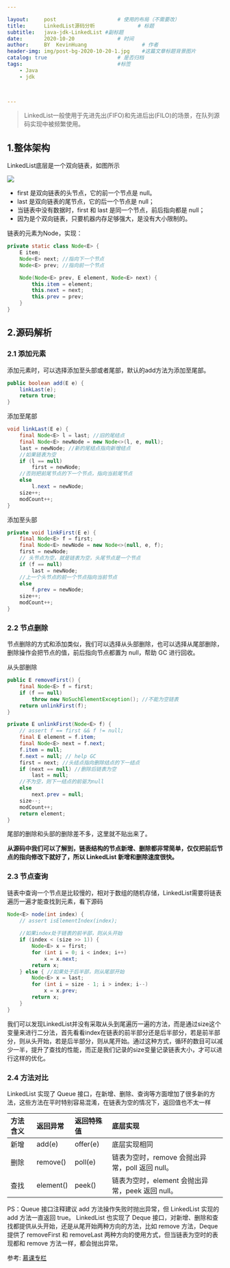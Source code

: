 ```yaml
---

layout:     post   				    # 使用的布局（不需要改）
title:      LinkedList源码分析 				# 标题 
subtitle:   java-jdk-LinkedList #副标题
date:       2020-10-20 				# 时间
author:     BY 	KevinHuang					# 作者
header-img: img/post-bg-2020-10-20-1.jpg 	#这篇文章标题背景图片
catalog: true 						# 是否归档
tags:								#标签
    - Java
    - jdk
    


---
```



>LinkedList一般使用于先进先出(FIFO)和先进后出(FILO)的场景，在队列源码实现中被频繁使用。

## 1.整体架构

LinkedList底层是一个双向链表，如图所示

![](https://github-blog-kevinhuang-1304012368.cos.ap-shanghai.myqcloud.com/img/20201025131008.png)

- first 是双向链表的头节点，它的前一个节点是 null。
- last 是双向链表的尾节点，它的后一个节点是 null；
- 当链表中没有数据时，first 和 last 是同一个节点，前后指向都是 null；
- 因为是个双向链表，只要机器内存足够强大，是没有大小限制的。

链表的元素为Node，实现：

```java
private static class Node<E> {
    E item;
    Node<E> next; //指向下一个节点
    Node<E> prev; //指向前一个节点

    Node(Node<E> prev, E element, Node<E> next) {
        this.item = element;
        this.next = next;
        this.prev = prev;
    }
}
```

## 2.源码解析

### 2.1 添加元素

添加元素时，可以选择添加至头部或者尾部，默认的add方法为添加至尾部。

```java
public boolean add(E e) {
    linkLast(e);
    return true;
}
```

添加至尾部

```java
void linkLast(E e) {
    final Node<E> l = last; //旧的尾结点
    final Node<E> newNode = new Node<>(l, e, null);
    last = newNode; //新的尾结点指向新增结点
    //如果链表为空
  	if (l == null) 
        first = newNode;
  	//否则把前尾节点的下一个节点，指向当前尾节点
    else
        l.next = newNode;
    size++;
    modCount++;
}
```

添加至头部

```java
private void linkFirst(E e) {
    final Node<E> f = first;
    final Node<E> newNode = new Node<>(null, e, f);
    first = newNode;
  	// 头节点为空，就是链表为空，头尾节点是一个节点
    if (f == null)
        last = newNode;
  	//上一个头节点的前一个节点指向当前节点
    else
        f.prev = newNode;
    size++;
    modCount++;
}
```

### 2.2 节点删除

节点删除的方式和添加类似，我们可以选择从头部删除，也可以选择从尾部删除，删除操作会把节点的值，前后指向节点都置为 null，帮助 GC 进行回收。

从头部删除

```java
public E removeFirst() {
    final Node<E> f = first;
    if (f == null)
        throw new NoSuchElementException(); //不能为空链表
    return unlinkFirst(f);
}
```



```java
private E unlinkFirst(Node<E> f) {
    // assert f == first && f != null;
    final E element = f.item;
    final Node<E> next = f.next;
    f.item = null;
    f.next = null; // help GC
    first = next; //头结点指向删除结点的下一结点
    if (next == null) //删除后链表为空
        last = null;
  	//不为空，则下一结点的前驱为null
    else
        next.prev = null;
    size--;
    modCount++;
    return element;
}
```

尾部的删除和头部的删除差不多，这里就不贴出来了。

**从源码中我们可以了解到，链表结构的节点新增、删除都非常简单，仅仅把前后节点的指向修改下就好了，所以 LinkedList 新增和删除速度很快。**

### 2.3 节点查询

链表中查询一个节点是比较慢的，相对于数组的随机存储，LinkedList需要将链表遍历一遍才能查找到元素，看下源码

```java
Node<E> node(int index) {
    // assert isElementIndex(index);
		
  	//如果index处于链表的前半部，则从头开始
    if (index < (size >> 1)) {
        Node<E> x = first;
        for (int i = 0; i < index; i++)
            x = x.next;
        return x;
    } else { //如果处于后半部，则从尾部开始
        Node<E> x = last;
        for (int i = size - 1; i > index; i--)
            x = x.prev;
        return x;
    }
}
```

我们可以发现LinkedList并没有采取从头到尾遍历一遍的方法，而是通过size这个变量来进行二分法，首先看看index在链表的前半部分还是后半部分，若是前半部分，则从头开始，若是后半部分，则从尾开始。通过这种方式，循环的数目可以减少一半，提升了查找的性能，而正是我们记录的size变量记录链表大小，才可以进行这样的优化。

### 2.4 方法对比

LinkedList 实现了 Queue 接口，在新增、删除、查询等方面增加了很多新的方法，这些方法在平时特别容易混淆，在链表为空的情况下，返回值也不太一样

| 方法含义 | 返回异常  | 返回特殊值 | 底层实现                                         |
| :------- | :-------- | :--------- | :----------------------------------------------- |
| 新增     | add(e)    | offer(e)   | 底层实现相同                                     |
| 删除     | remove()  | poll(e)    | 链表为空时，remove 会抛出异常，poll 返回 null。  |
| 查找     | element() | peek()     | 链表为空时，element 会抛出异常，peek 返回 null。 |

PS：Queue 接口注释建议 add 方法操作失败时抛出异常，但 LinkedList 实现的 add 方法一直返回 true。
LinkedList 也实现了 Deque 接口，对新增、删除和查找都提供从头开始，还是从尾开始两种方向的方法，比如 remove 方法，Deque 提供了 removeFirst 和 removeLast 两种方向的使用方式，但当链表为空时的表现都和 remove 方法一样，都会抛出异常。

参考: [慕课专栏](https://www.imooc.com/read/47) 